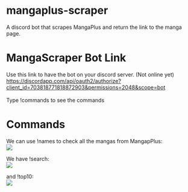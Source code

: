# mangaplus-scraper
A discord bot that scrapes MangaPlus and return the link to the manga page.


# MangaScraper Bot Link
Use this link to have the bot on your discord server. (Not online yet)
<br>https://discordapp.com/api/oauth2/authorize?client_id=703818771818872903&permissions=2048&scope=bot</br>
<br>Type !commands to see the commands</br>

# Commands
We can use !names to check all the mangas from MangapPlus:
<br>![](https://i.imgur.com/39UfOwt.png)</br>

We have !search:
<br>![](https://i.imgur.com/YMNTbBz.png)</br>

and !top10:
<br>![](https://i.imgur.com/VFPfL51.png)</br>
